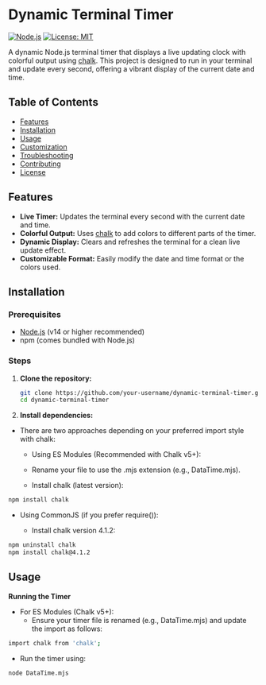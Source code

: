 # Dynamic Terminal Timer

[![Node.js](https://img.shields.io/badge/Node.js-%3E%3D14-brightgreen)](https://nodejs.org/) [![License: MIT](https://img.shields.io/badge/License-MIT-yellow.svg)](LICENSE)

A dynamic Node.js terminal timer that displays a live updating clock with colorful output using [chalk](https://github.com/chalk/chalk). This project is designed to run in your terminal and update every second, offering a vibrant display of the current date and time.

## Table of Contents

- [Features](#features)
- [Installation](#installation)
- [Usage](#usage)
- [Customization](#customization)
- [Troubleshooting](#troubleshooting)
- [Contributing](#contributing)
- [License](#license)

## Features

- **Live Timer:** Updates the terminal every second with the current date and time.
- **Colorful Output:** Uses [chalk](https://github.com/chalk/chalk) to add colors to different parts of the timer.
- **Dynamic Display:** Clears and refreshes the terminal for a clean live update effect.
- **Customizable Format:** Easily modify the date and time format or the colors used.

## Installation

### Prerequisites

- [Node.js](https://nodejs.org/) (v14 or higher recommended)
- npm (comes bundled with Node.js)

### Steps

1. **Clone the repository:**
   ```bash
   git clone https://github.com/your-username/dynamic-terminal-timer.git
   cd dynamic-terminal-timer

2. **Install dependencies:**

- There are two approaches depending on your preferred import style with chalk:

   - Using ES Modules (Recommended with Chalk v5+):
   
   - Rename your file to use the .mjs extension (e.g., DataTime.mjs).
   
   - Install chalk (latest version):
```bash
npm install chalk
```

- Using CommonJS (if you prefer require()):

   - Install chalk version 4.1.2:
```bash
npm uninstall chalk
npm install chalk@4.1.2
```

## Usage
**Running the Timer**
- For ES Modules (Chalk v5+):
   - Ensure your timer file is renamed (e.g., DataTime.mjs) and update the import as follows:
```bash
import chalk from 'chalk';
```
- Run the timer using:
```bash
node DataTime.mjs
```
